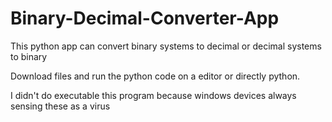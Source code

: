 # Binary-Decimal-Converter-App

This python app can convert binary systems to decimal or decimal systems to binary

Download files and run the python code on a editor or directly python.

I didn't do executable this program because windows devices always sensing these as a virus
